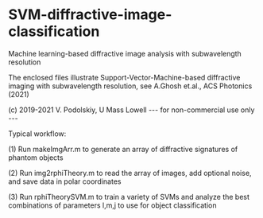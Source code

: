 # SVM-diffractive-image-classification
Machine learning-based diffractive image analysis with subwavelength resolution

The enclosed files illustrate Support-Vector-Machine-based diffractive imaging with subwavelength resolution, 
see A.Ghosh et.al., ACS Photonics (2021)

(c) 2019-2021 V. Podolskiy, U Mass Lowell
--- for non-commercial use only ---

Typical workflow: 

(1) Run makeImgArr.m to generate an array of diffractive signatures of phantom objects

(2) Run img2rphiTheory.m to read the array of images, add optional noise, and save data in polar coordinates

(3) Run rphiTheorySVM.m to train a variety of SVMs and analyze the best combinations of parameters l,m,j to use for object classification
